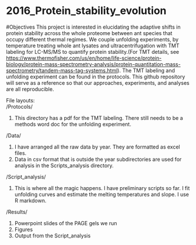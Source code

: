 # 2016_Protein_stability_evolution

#Objectives
This project is interested in elucidating the adaptive shifts in protein stability across the whole proteome between ant species that occupy different thermal regimes. We couple unfolding experiments, by temperature treating whole ant lysates and ultracentrifugation with TMT labeling for LC-MS/MS to quantify protein stability.(For TMT details, see https://www.thermofisher.com/us/en/home/life-science/protein-biology/protein-mass-spectrometry-analysis/protein-quantitation-mass-spectrometry/tandem-mass-tag-systems.html). The TMT labeling and unfolding experiment can be found in the protocols. This github repository will serve as a reference so that our approaches, experiments, and analyses are all reproducible. 

File layouts:    
/Protocols/    
1) This directory has a pdf for the TMT labeling. There still needs to be a methods word doc for the unfolding experiment.


/Data/     
1) I have arranged all the raw data by year. They are formatted as excel files.      
2) Data in csv format that is  outside the year subdirectories are used for analysis in the Scripts_analysis directory. 

/Script_analysis/    
1) This is where all the magic happens. I have preliminary scripts so far. I fit unfolding curves and estimate the melting temperatures and slope. I use R markdown. 

/Results/    
1) Powerpoint slides of the PAGE gels we run    
2) Figures    
3) Output from the Script_analysis    
